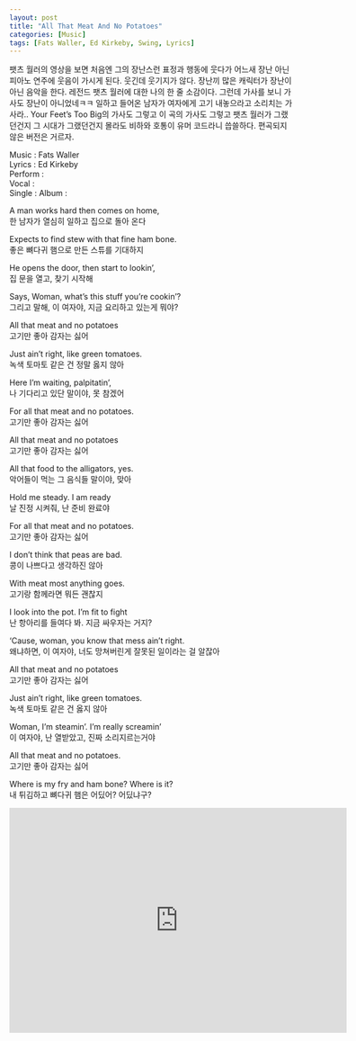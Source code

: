 ```yaml
---
layout: post
title: "All That Meat And No Potatoes"
categories: [Music]
tags: [Fats Waller, Ed Kirkeby, Swing, Lyrics]
---
```


팻츠 월러의 영상을 보면 처음엔 그의 장난스런 표정과 행동에 웃다가 어느새 장난 아닌 피아노 연주에 웃음이 가시게 된다. 웃긴데 웃기지가 않다. 장난끼 많은 캐릭터가 장난이 아닌 음악을 한다. 레전드 팻츠 월러에 대한 나의 한 줄 소감이다. 그런데 가사를 보니 가사도 장난이 아니었네ㅋㅋ 일하고 들어온 남자가 여자에게 고기 내놓으라고 소리치는 가사라.. Your Feet’s Too Big의 가사도 그렇고 이 곡의 가사도 그렇고 팻츠 월러가 그랬던건지 그 시대가 그랬던건지 몰라도 비하와 호통이 유머 코드라니 씁쓸하다. 편곡되지 않은 버전은 거르자.

Music : Fats Waller  
Lyrics : Ed Kirkeby  
Perform :  
Vocal :  
Single : 
Album :  

A man works hard then comes on home,  
한 남자가 열심히 일하고 집으로 돌아 온다  

Expects to find stew with that fine ham bone.  
좋은 뼈다귀 햄으로 만든 스튜를 기대하지  

He opens the door, then start to lookin’,  
집 문을 열고, 찾기 시작해  

Says, Woman, what’s this stuff you’re cookin’?  
그리고 말해, 이 여자야, 지금 요리하고 있는게 뭐야?  

All that meat and no potatoes  
고기만 좋아 감자는 싫어  

Just ain’t right, like green tomatoes.  
녹색 토마토 같은 건 정말 옳지 않아  

Here I’m waiting, palpitatin’,  
나 기다리고 있단 말이야, 못 참겠어  

For all that meat and no potatoes.  
고기만 좋아 감자는 싫어  

All that meat and no potatoes  
고기만 좋아 감자는 싫어  

All that food to the alligators, yes.  
악어들이 먹는 그 음식들 말이야, 맞아  

Hold me steady. I am ready  
날 진정 시켜줘, 난 준비 완료야  

For all that meat and no potatoes.  
고기만 좋아 감자는 싫어  

I don’t think that peas are bad.  
콩이 나쁘다고 생각하진 않아  

With meat most anything goes.  
고기랑 함께라면 뭐든 괜찮지  

I look into the pot. I’m fit to fight  
난 항아리를 들여다 봐. 지금 싸우자는 거지?  

‘Cause, woman, you know that mess ain’t right.  
왜냐하면, 이 여자야, 너도 망쳐버린게 잘못된 일이라는 걸 알잖아  

All that meat and no potatoes  
고기만 좋아 감자는 싫어  

Just ain’t right, like green tomatoes.  
녹색 토마토 같은 건 옳지 않아  

Woman, I’m steamin’. I’m really screamin’  
이 여자야, 난 열받았고, 진짜 소리지르는거야  

All that meat and no potatoes.  
고기만 좋아 감자는 싫어  

Where is my fry and ham bone? Where is it?  
내 튀김하고 뼈다귀 햄은 어딨어? 어딨냐구?  

<iframe width="600" height="400" src="https://www.youtube.com/embed/WyNkzx13BhE" title="YouTube video player" frameborder="0" allow="accelerometer; autoplay; clipboard-write; encrypted-media; gyroscope; picture-in-picture" allowfullscreen></iframe>